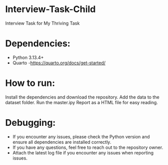 # Interview-Task-Child
Interview Task for My Thriving Task

# Dependencies:
 - Python 3.13.4+
 - Quarto -https://quarto.org/docs/get-started/

# How to run:
Install the dependencies and download the repository.
Add the data to the dataset folder.
Run the master.ipy
Report as a HTML file for easy reading.

# Debugging:
 - If you encounter any issues, please check the Python version and ensure all dependencies are installed correctly.
 - If you have any questions, feel free to reach out to the repository owner.
 - Attach the latest log file if you encounter any issues when reporting issues.
